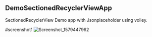 ## DemoSectionedRecyclerViewApp
SectionedRecyclerView Demo app with Jsonplaceholder using volley.

#screenshot1
![Screenshot_1579447962](https://user-images.githubusercontent.com/49833043/72775478-b920ef80-3c38-11ea-977c-73f381a87bc2.png)
